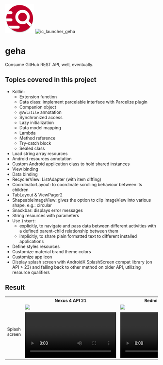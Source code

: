 ![ic_launcher_geha](app/src/main/res/mipmap-xhdpi/ic_launcher_geha_round.png?raw=true) ![ic_launcher_geha](https://user-images.githubusercontent.com/29587914/182734052-23e204a1-4a95-4911-81df-270af408f08c.png)

# geha

Consume GitHub REST API, well, eventually.

## Topics covered in this project

- Kotlin:
    - Extension function
    - Data class: implement parcelable interface with Parcelize plugin
    - Companion object
    - `@Volatile` annotation
    - Synchronized access
    - Lazy initialization
    - Data model mapping
    - Lambda
    - Method reference
    - Try-catch block
    - Sealed class
- Load string array resources
- Android resources annotation
- Custom Android application class to hold shared instances
- View binding
- Data binding
- RecyclerView: ListAdapter (with item diffing)
- CoordinatorLayout: to coordinate scrolling behaviour between its children
- TabLayout & ViewPager2
- ShapeableImageView: gives the option to clip ImageView into various shape, e.g.: circular
- Snackbar: displays error messages
- String resources with parameters
- Use `Intent`:
    - explicitly, to navigate and pass data between different activities with a defined parent-child
      relationship between them
    - implicitly, to share plain formatted text to different installed applications
- Define styles resources
- Customize material brand theme colors
- Customize app icon
- Display splash screen with AndroidX SplashScreen compat library (on API > 23) and falling back to
  other method on older API, utilizing resource qualifiers

## Result

<table>
  <tr>
    <th></th>
    <th>Nexus 4 API 21</th>
    <th>Redmi Note 4 API 24</th>
  </tr>
  <tr>
   <td rowspan="2">Splash screen</td>
    <td>
      <img src="https://user-images.githubusercontent.com/29587914/182738849-34049d9d-6d4b-430b-a366-715ba9167bac.png" />
    </td>
    <td>
      <img src="https://user-images.githubusercontent.com/29587914/182735902-48c0ab09-b689-4bed-a181-2ea71b8368c6.jpg" />
    </td>
  </tr>
 <tr>
    <td>
      <video src="https://user-images.githubusercontent.com/29587914/182738896-a6326819-a3f5-45ed-8c7b-c18b86182333.webm"></video>
    </td>
    <td>
      <video src="https://user-images.githubusercontent.com/29587914/182735906-fed0eb60-6b46-460b-b646-bc69fc287893.mp4"></video>
    </td>
  </tr>
</table>
